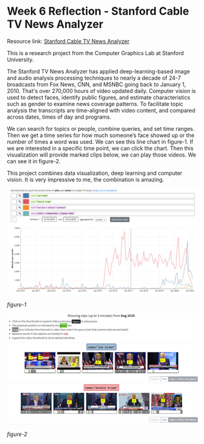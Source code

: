 # Week 6 Reflection - Stanford Cable TV News Analyzer

Resource link: [Stanford Cable TV News Analyzer](https://tvnews.stanford.edu/)

This is a research project from the Computer Graphics Lab at Stanford University. 

The Stanford TV News Analyzer has applied deep-learning-based image and audio analysis processing techniques to nearly a decade of 24-7 broadcasts from Fox News, CNN, and MSNBC going back to January 1, 2010. That's over 270,000 hours of video updated daily. Computer vision is used to detect faces, identify public figures, and estimate characteristics such as gender to examine news coverage patterns. To facilitate topic analysis the transcripts are time-aligned with video content, and compared across dates, times of day and programs. 

We can search for topics or people, combine queries, and set time ranges. Then we get a time series for how much someone’s face showed up or the number of times a word was used. We can see this line chart in figure-1. If we are interested in a specific time point, we can click the chart. Then this visualization will provide marked clips below, we can play those videos. We can see it in figure-2.

This project combines data visualization, deep learning and computer vision. It is very impressive to me, the combination is amazing.

![img](img/6-1.PNG)

*figure-1*

![img](img/6-2.PNG)

*figure-2*
